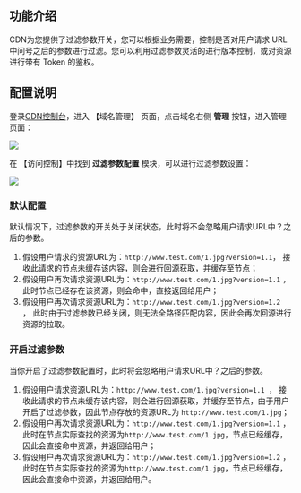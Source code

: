 ## 功能介绍

CDN为您提供了过滤参数开关，您可以根据业务需要，控制是否对用户请求 URL 中问号之后的参数进行过滤。您可以利用过滤参数灵活的进行版本控制，或对资源进行带有 Token 的鉴权。



## 配置说明

登录[CDN控制台](https://console.qcloud.com/cdn)，进入 【域名管理】 页面，点击域名右侧 **管理** 按钮，进入管理页面：

![](https://mc.qcloudimg.com/static/img/70a01c53cfaa997013da2cb4b699bbf1/donmai_management.png)

在 【访问控制】中找到 **过滤参数配置** 模块，可以进行过滤参数设置：

![](https://mc.qcloudimg.com/static/img/9f80b7d9aec93bafbe6113f8d9edf0bd/full_url.png)



### 默认配置

默认情况下，过滤参数的开关处于关闭状态，此时将不会忽略用户请求URL中？之后的参数。

1. 假设用户请求的资源URL为：```http://www.test.com/1.jpg?version=1.1```， 接收此请求的节点未缓存该内容，则会进行回源获取，并缓存至节点；
2. 假设用户再次请求资源URL为：```http://www.test.com/1.jpg?version=1.1``` ， 此时节点已经存在该资源，则会命中，直接返回给用户；
3. 假设用户再次请求资源URL为：```http://www.test.com/1.jpg?version=1.2 ```， 此时由于过滤参数已经关闭，则无法全路径匹配内容，因此会再次回源进行资源的拉取。

### 开启过滤参数

当你开启了过滤参数配置时，此时将会忽略用户请求URL中？之后的参数。

1. 假设用户请求资源URL为：```http://www.test.com/1.jpg?version=1.1 ```， 接收此请求的节点未缓存该内容，则会进行回源获取，并缓存至节点，由于用户开启了过滤参数，因此节点存放的资源URL为 ```http://www.test.com/1.jpg```；
2. 假设用户再次请求资源URL为：```http://www.test.com/1.jpg?version=1.1``` ， 此时在节点实际查找的资源为```http://www.test.com/1.jpg```，节点已经缓存，因此会直接命中资源，并返回给用户；
3. 假设用户再次请求资源URL为：```http://www.test.com/1.jpg?version=1.2``` ， 此时在节点实际查找的资源为```http://www.test.com/1.jpg```，节点已经缓存，因此会直接命中资源，并返回给用户。

